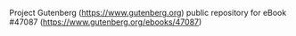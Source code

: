Project Gutenberg (https://www.gutenberg.org) public repository for eBook #47087 (https://www.gutenberg.org/ebooks/47087)
